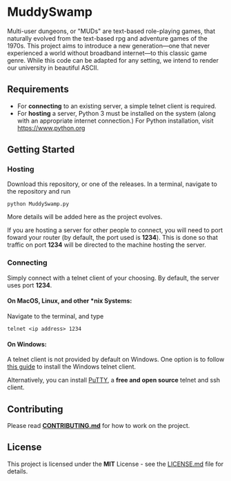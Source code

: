 ﻿# MuddySwamp

Multi-user dungeons, or "MUDs" are text-based role-playing games, that naturally evolved from the text-based rpg and adventure games of the 1970s. This project aims to introduce a new generation—one that never experienced a world without broadband internet—to this classic game genre. While this code can be adapted for any setting, we intend to render our university in beautiful ASCII. 

## Requirements
  - For **connecting** to an existing server, a simple telnet client is required.
  - For **hosting** a server, Python 3 must be installed on the system (along with an appropriate internet connection.) For Python installation, visit <https://www.python.org>

## Getting Started

### Hosting

Download this repository, or one of the releases. In a terminal, navigate to the repository and run

    python MuddySwamp.py

More details will be added here as the project evolves.

If you are hosting a server for other people to connect, you will need to port foward your router (by default, the port used is **1234**). This is done so that traffic on port **1234** will be directed to the machine hosting the server.

### Connecting

Simply connect with a telnet client of your choosing. By default, the server uses port **1234**. 

#### On MacOS, Linux, and other *nix Systems:

Navigate to the terminal, and type

    telnet <ip address> 1234

#### On Windows:

A telnet client is not provided by default on Windows. One option is to follow [this guide](http://technet.microsoft.com/en-us/library/cc771275%28v=ws.10%29.aspx)
to install the Windows telnet client.

Alternatively, you can install [PuTTY](https://putty.org/), a **free and open source** telnet and ssh client. 

## Contributing

Please read **[CONTRIBUTING.md](CONTRIBUTING.md)** for how to work on the project.

## License

This project is licensed under the **MIT** License - see the [LICENSE.md](LICENSE.md) file for details.
